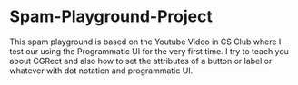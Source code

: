 # Spam-Playground-Project

This spam playground is based on the Youtube Video in CS Club where I test our using the Programmatic UI for the very first time.
I try to teach you about CGRect and also how to set the attributes of a button or label or whatever with dot notation and programmatic UI.
